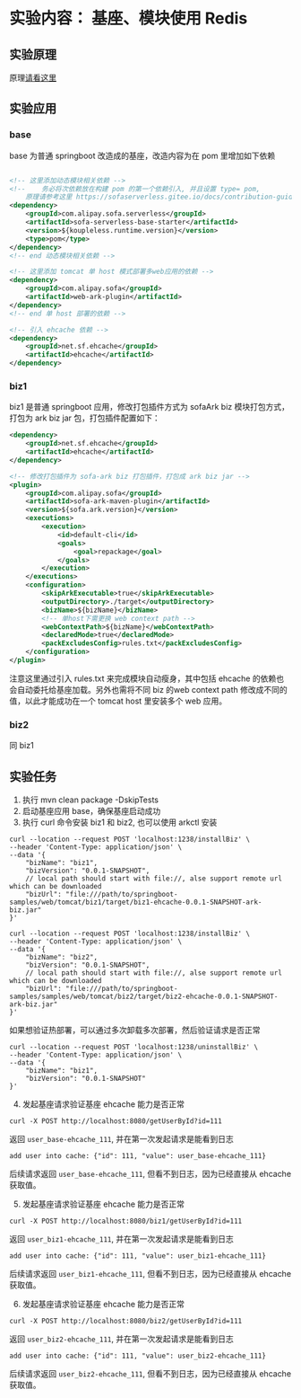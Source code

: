 
# 实验内容： 基座、模块使用 Redis

## 实验原理
原理[请看这里](https://sofaserverless.gitee.io/docs/contribution-guidelines/runtime/ehcache/) 

## 实验应用
### base
base 为普通 springboot 改造成的基座，改造内容为在 pom 里增加如下依赖
```xml

<!-- 这里添加动态模块相关依赖 -->
<!--    务必将次依赖放在构建 pom 的第一个依赖引入, 并且设置 type= pom, 
    原理请参考这里 https://sofaserverless.gitee.io/docs/contribution-guidelines/runtime/multi-app-padater/ -->
<dependency>
    <groupId>com.alipay.sofa.serverless</groupId>
    <artifactId>sofa-serverless-base-starter</artifactId>
    <version>${koupleless.runtime.version}</version>
    <type>pom</type>
</dependency>
<!-- end 动态模块相关依赖 -->

<!-- 这里添加 tomcat 单 host 模式部署多web应用的依赖 -->
<dependency>
    <groupId>com.alipay.sofa</groupId>
    <artifactId>web-ark-plugin</artifactId>
</dependency>
<!-- end 单 host 部署的依赖 -->

<!-- 引入 ehcache 依赖 -->
<dependency>
    <groupId>net.sf.ehcache</groupId>
    <artifactId>ehcache</artifactId>
</dependency>

```

### biz1
biz1 是普通 springboot 应用，修改打包插件方式为 sofaArk biz 模块打包方式，打包为 ark biz jar 包，打包插件配置如下：
```xml
<dependency>
    <groupId>net.sf.ehcache</groupId>
    <artifactId>ehcache</artifactId>
</dependency>

<!-- 修改打包插件为 sofa-ark biz 打包插件，打包成 ark biz jar -->
<plugin>
    <groupId>com.alipay.sofa</groupId>
    <artifactId>sofa-ark-maven-plugin</artifactId>
    <version>${sofa.ark.version}</version>
    <executions>
        <execution>
            <id>default-cli</id>
            <goals>
                <goal>repackage</goal>
            </goals>
        </execution>
    </executions>
    <configuration>
        <skipArkExecutable>true</skipArkExecutable>
        <outputDirectory>./target</outputDirectory>
        <bizName>${bizName}</bizName>
        <!-- 单host下需更换 web context path -->
        <webContextPath>${bizName}</webContextPath>
        <declaredMode>true</declaredMode>
        <packExcludesConfig>rules.txt</packExcludesConfig>
    </configuration>
</plugin>
```
注意这里通过引入 rules.txt 来完成模块自动瘦身，其中包括 ehcache 的依赖也会自动委托给基座加载。另外也需将不同 biz 的web context path 修改成不同的值，以此才能成功在一个 tomcat host 里安装多个 web 应用。

### biz2
同 biz1


## 实验任务
1. 执行 mvn clean package -DskipTests
2. 启动基座应用 base，确保基座启动成功
3. 执行 curl 命令安装 biz1 和 biz2, 也可以使用 arkctl 安装
```shell
curl --location --request POST 'localhost:1238/installBiz' \
--header 'Content-Type: application/json' \
--data '{
    "bizName": "biz1",
    "bizVersion": "0.0.1-SNAPSHOT",
    // local path should start with file://, alse support remote url which can be downloaded
    "bizUrl": "file:///path/to/springboot-samples/web/tomcat/biz1/target/biz1-ehcache-0.0.1-SNAPSHOT-ark-biz.jar"
}'
```

```shell
curl --location --request POST 'localhost:1238/installBiz' \
--header 'Content-Type: application/json' \
--data '{
    "bizName": "biz2",
    "bizVersion": "0.0.1-SNAPSHOT",
    // local path should start with file://, alse support remote url which can be downloaded
    "bizUrl": "file:///path/to/springboot-samples/samples/web/tomcat/biz2/target/biz2-ehcache-0.0.1-SNAPSHOT-ark-biz.jar"
}'
```

如果想验证热部署，可以通过多次卸载多次部署，然后验证请求是否正常
```shell
curl --location --request POST 'localhost:1238/uninstallBiz' \
--header 'Content-Type: application/json' \
--data '{
    "bizName": "biz1",
    "bizVersion": "0.0.1-SNAPSHOT"
}'
```

4. 发起基座请求验证基座 ehcache 能力是否正常 
```shell
curl -X POST http://localhost:8080/getUserById?id=111
```

返回 `user_base-ehcache_111`, 并在第一次发起请求是能看到日志 
```text
add user into cache: {"id": 111, "value": user_base-ehcache_111}
```
后续请求返回 `user_base-ehcache_111`, 但看不到日志，因为已经直接从 ehcache 获取值。

5. 发起基座请求验证基座 ehcache 能力是否正常
```shell
curl -X POST http://localhost:8080/biz1/getUserById?id=111
```

返回 `user_biz1-ehcache_111`, 并在第一次发起请求是能看到日志
```text
add user into cache: {"id": 111, "value": user_biz1-ehcache_111}
```
后续请求返回 `user_biz1-ehcache_111`, 但看不到日志，因为已经直接从 ehcache 获取值。


6. 发起基座请求验证基座 ehcache 能力是否正常
```shell
curl -X POST http://localhost:8080/biz2/getUserById?id=111
```

返回 `user_biz2-ehcache_111`, 并在第一次发起请求是能看到日志
```text
add user into cache: {"id": 111, "value": user_biz2-ehcache_111}
```
后续请求返回 `user_biz2-ehcache_111`, 但看不到日志，因为已经直接从 ehcache 获取值。
